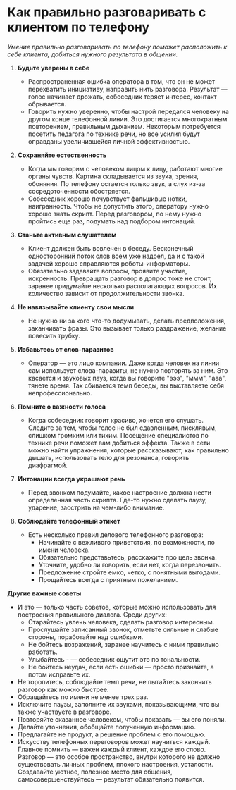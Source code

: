# Как правильно разговаривать с клиентом по телефону

*Умение правильно разговаривать по телефону поможет расположить к себе клиента, добиться нужного результата в общении.*

1. **Будьте уверены в себе**
   - Распространенная ошибка оператора в том, что он не может перехватить инициативу, направить нить разговора. Результат — голос начинает дрожать, собеседник теряет интерес, контакт обрывается.
   - Говорить нужно уверенно, чтобы настрой передался человеку на другом конце телефонной линии. Это достигается многократным повторением, правильным дыханием. Некоторым потребуется посетить педагога по технике речи, но все усилия будут оправданы увеличившейся личной эффективностью.

2. **Сохраняйте естественность**
   - Когда мы говорим с человеком лицом к лицу, работают многие органы чувств. Картина складывается из звука, зрения, обоняния. По телефону остается только звук, а слух из-за сосредоточенности обостряется.
   - Собеседник хорошо почувствует фальшивые нотки, наигранность. Чтобы не допустить этого, оператору нужно хорошо знать скрипт. Перед разговором, по нему нужно пройтись еще раз, подумать над подбором интонаций.

3. **Станьте активным слушателем**
   - Клиент должен быть вовлечен в беседу. Бесконечный односторонний поток слов всем уже надоел, да и с такой задачей хорошо справляются роботы-информаторы.
   - Обязательно задавайте вопросы, проявите участие, искренность. Превращать разговор в допрос тоже не стоит, заранее придумайте несколько располагающих вопросов. Их количество зависит от продолжительности звонка.

4. **Не навязывайте клиенту свои мысли**
   - Не нужно ни за кого что-то додумывать, делать предположения, заканчивать фразы. Это вызывает только раздражение, желание повесить трубку.

5. **Избавьтесь от слов-паразитов**
   - Оператор — это лицо компании. Даже когда человек на линии сам использует слова-паразиты, не нужно повторять за ним. Это касается и звуковых пауз, когда вы говорите "эээ", "ммм", "ааа", тянете время. Так сбивается темп беседы, вы выставляете себя непрофессионально.

6. **Помните о важности голоса**
   - Когда собеседник говорит красиво, хочется его слушать. Следите за тем, чтобы голос не был сдавленным, писклявым, слишком громким или тихим. Посещение специалистов по технике речи поможет вам добиться эффекта. Также в сети можно найти упражнения, которые рассказывают, как правильно дышать, использовать тело для резонанса, говорить диафрагмой.

7. **Интонации всегда украшают речь**
   - Перед звонком подумайте, какое настроение должна нести определенная часть скрипта. Где-то нужно сделать паузу, ударение, заострить на чем-либо внимание.

8. **Соблюдайте телефонный этикет**
   - Есть несколько правил делового телефонного разговора:
     - Начинайте с вежливого приветствия, по возможности, по имени человека.
     - Обязательно представьтесь, расскажите про цель звонка.
     - Уточните, удобно ли говорить, если нет, когда перезвонить.
     - Предложение стройте емко, четко, с понятными выгодами.
     - Прощайтесь всегда с приятным пожеланием.

**Другие важные советы**
- И это — только часть советов, которые можно использовать для построения правильного диалога. Среди других:
  - Старайтесь увлечь человека, сделать разговор интересным.
  - Прослушайте записанный звонок, отметьте сильные и слабые стороны, поработайте над ошибками.
  - Не бойтесь возражений, заранее научитесь с ними правильно работать.
  - Улыбайтесь - — собеседник ощутит это по тональности.
  - Не бойтесь неудач, если есть ошибки — просто признайте, а потом исправьте их.
- Не торопитесь, соблюдайте темп речи, не пытайтесь закончить разговор как можно быстрее.
- Обращайтесь по имени не менее трех раз.
- Исключите паузы, заполните их звуками, показывающими, что вы также участвуете в разговоре.
- Повторяйте сказанное человеком, чтобы показать — вы его поняли.
- Делайте уточнения, обобщайте полученную информацию.
- Предлагайте не продукт, а решение проблем с его помощью.
- Искусству телефонных переговоров может научиться каждый. Главное помнить — важен каждый клиент, каждое его слово. Разговор — это особое пространство, внутри которого не должно существовать личных проблем, плохого настроения, усталости. Создавайте уютное, полезное место для общения, самосовершенствуйтесь — результат обязательно появится.


